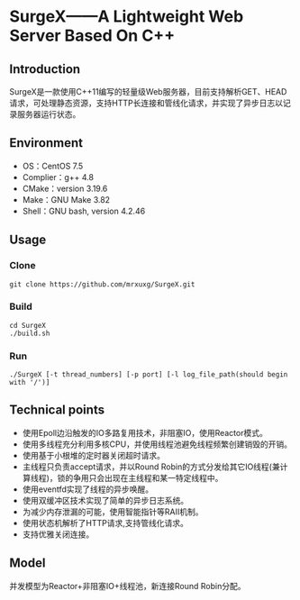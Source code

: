 # SurgeX——A Lightweight Web Server Based On C++
## Introduction
SurgeX是一款使用C++11编写的轻量级Web服务器，目前支持解析GET、HEAD请求，可处理静态资源，支持HTTP长连接和管线化请求，并实现了异步日志以记录服务器运行状态。
## Environment
- OS：CentOS  7.5
- Complier：g++ 4.8
- CMake：version 3.19.6
- Make：GNU Make 3.82
- Shell：GNU bash, version 4.2.46
## Usage
### Clone
```shell
git clone https://github.com/mrxuxg/SurgeX.git
```
### Build
```shell
cd SurgeX
./build.sh
```
### Run
```shell
./SurgeX [-t thread_numbers] [-p port] [-l log_file_path(should begin with '/')]
```
## Technical points
- 使用Epoll边沿触发的IO多路复用技术，非阻塞IO，使用Reactor模式。
- 使用多线程充分利用多核CPU，并使用线程池避免线程频繁创建销毁的开销。
- 使用基于小根堆的定时器关闭超时请求。
- 主线程只负责accept请求，并以Round Robin的方式分发给其它IO线程(兼计算线程)，锁的争用只会出现在主线程和某一特定线程中。
- 使用eventfd实现了线程的异步唤醒。
- 使用双缓冲区技术实现了简单的异步日志系统。
- 为减少内存泄漏的可能，使用智能指针等RAII机制。
- 使用状态机解析了HTTP请求,支持管线化请求。
- 支持优雅关闭连接。  
## Model
并发模型为Reactor+非阻塞IO+线程池，新连接Round Robin分配。
